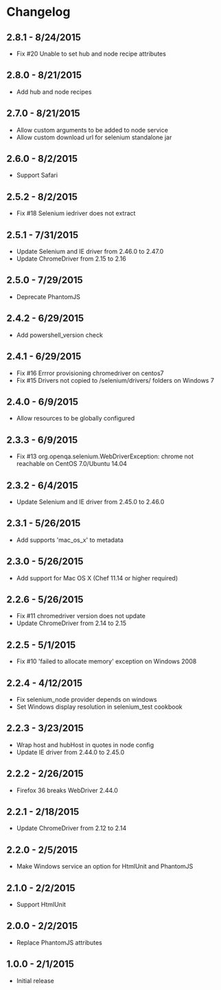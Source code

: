 # Changelog

## 2.8.1 - 8/24/2015

- Fix #20 Unable to set hub and node recipe attributes 

## 2.8.0 - 8/21/2015

- Add hub and node recipes

## 2.7.0 - 8/21/2015

- Allow custom arguments to be added to node service
- Allow custom download url for selenium standalone jar

## 2.6.0 - 8/2/2015

- Support Safari

## 2.5.2 - 8/2/2015

- Fix #18 Selenium iedriver does not extract 

## 2.5.1 - 7/31/2015

- Update Selenium and IE driver from 2.46.0 to 2.47.0
- Update ChromeDriver from 2.15 to 2.16

## 2.5.0 - 7/29/2015

- Deprecate PhantomJS 

## 2.4.2 - 6/29/2015

- Add powershell_version check

## 2.4.1 - 6/29/2015

- Fix #16 Errror provisioning chromedriver on centos7
- Fix #15 Drivers not copied to /selenium/drivers/ folders on Windows 7

## 2.4.0 - 6/9/2015

- Allow resources to be globally configured

## 2.3.3 - 6/9/2015

- Fix #13 org.openqa.selenium.WebDriverException: chrome not reachable on CentOS 7.0/Ubuntu 14.04

## 2.3.2 - 6/4/2015

- Update Selenium and IE driver from 2.45.0 to 2.46.0

## 2.3.1 - 5/26/2015

- Add supports 'mac_os_x' to metadata

## 2.3.0 - 5/26/2015

- Add support for Mac OS X (Chef 11.14 or higher required)

## 2.2.6 - 5/26/2015

- Fix #11 chromedriver version does not update
- Update ChromeDriver from 2.14 to 2.15

## 2.2.5 - 5/1/2015

- Fix #10 'failed to allocate memory' exception on Windows 2008

## 2.2.4 - 4/12/2015

- Fix selenium_node provider depends on windows
- Set Windows display resolution in selenium_test cookbook

## 2.2.3 - 3/23/2015

- Wrap host and hubHost in quotes in node config
- Update IE driver from 2.44.0 to 2.45.0

## 2.2.2 - 2/26/2015

- Firefox 36 breaks WebDriver 2.44.0

## 2.2.1 - 2/18/2015

- Update ChromeDriver from 2.12 to 2.14

## 2.2.0 - 2/5/2015

- Make Windows service an option for HtmlUnit and PhantomJS

## 2.1.0 - 2/2/2015

- Support HtmlUnit

## 2.0.0 - 2/2/2015

- Replace PhantomJS attributes

## 1.0.0 - 2/1/2015

- Initial release
